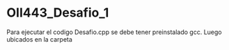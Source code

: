 # OII443_Desafio_1

Para ejecutar el codigo Desafio.cpp se debe tener preinstalado gcc. Luego ubicados en la carpeta 